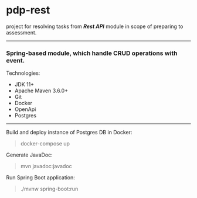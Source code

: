 # pdp-rest

project for resolving tasks from _**Rest API**_ module in scope of preparing to assessment.
***
### Spring-based module, which handle CRUD operations with event.

Technologies:
- JDK 11+
- Apache Maven 3.6.0+
- Git
- Docker
- OpenApi
- Postgres
***
Build and deploy instance of Postgres DB in Docker:
> docker-compose up

Generate JavaDoc:
> mvn javadoc:javadoc

Run Spring Boot application:
> ./mvnw spring-boot:run